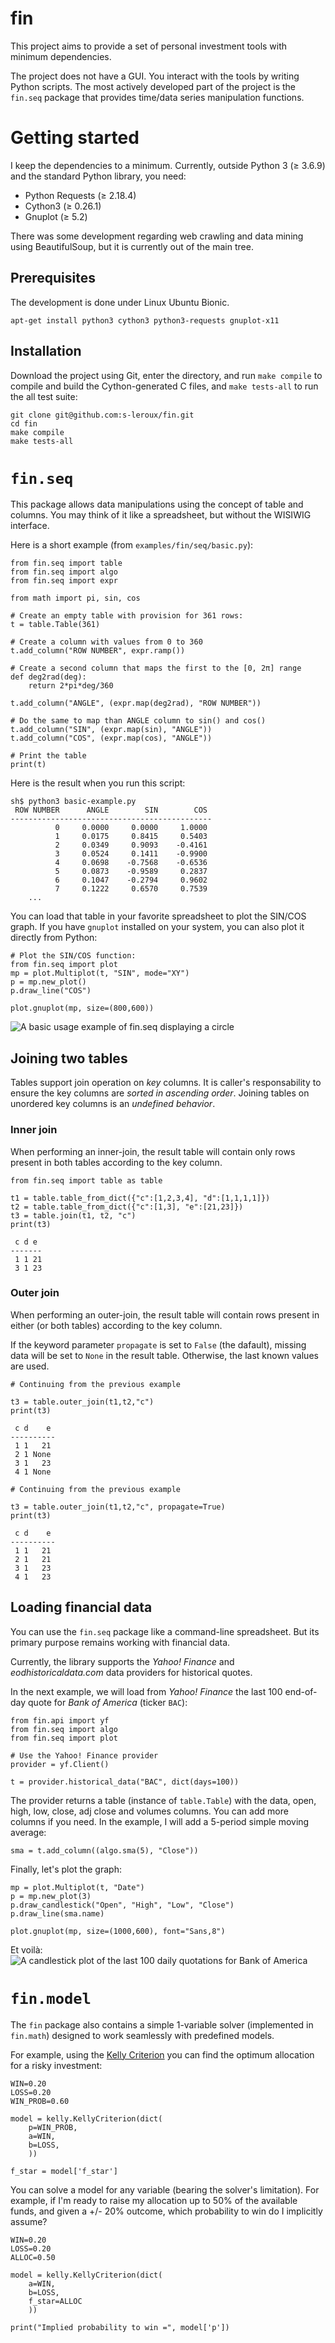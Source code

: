 # fin
This project aims to provide a set of personal investment tools with minimum dependencies.

The project does not have a GUI. You interact with the tools by writing Python scripts. The most actively developed part of the project is the `fin.seq` package that provides time/data series manipulation functions.

# Getting started
I keep the dependencies to a minimum. Currently, outside Python 3 (≥ 3.6.9) and the standard Python library, you need:

* Python Requests (≥ 2.18.4)
* Cython3 (≥ 0.26.1)
* Gnuplot (≥ 5.2)

There was some development regarding web crawling and data mining using BeautifulSoup, but it is currently out of the main tree.

## Prerequisites
The development is done under Linux Ubuntu Bionic.

```
apt-get install python3 cython3 python3-requests gnuplot-x11
```

## Installation
Download the project using Git, enter the directory, and run `make compile` to compile and build the Cython-generated C files, and `make tests-all` to run the all test suite:

```
git clone git@github.com:s-leroux/fin.git
cd fin
make compile
make tests-all
```

# `fin.seq`
This package allows data manipulations using the concept of table and columns. You may think of it like a spreadsheet, but without the WISIWIG interface.

Here is a short example (from `examples/fin/seq/basic.py`):
```
from fin.seq import table
from fin.seq import algo
from fin.seq import expr

from math import pi, sin, cos

# Create an empty table with provision for 361 rows:
t = table.Table(361)

# Create a column with values from 0 to 360
t.add_column("ROW NUMBER", expr.ramp())

# Create a second column that maps the first to the [0, 2π] range
def deg2rad(deg):
    return 2*pi*deg/360

t.add_column("ANGLE", (expr.map(deg2rad), "ROW NUMBER"))

# Do the same to map than ANGLE column to sin() and cos()
t.add_column("SIN", (expr.map(sin), "ANGLE"))
t.add_column("COS", (expr.map(cos), "ANGLE"))

# Print the table
print(t)
```

Here is the result when you run this script:
```
sh$ python3 basic-example.py
 ROW NUMBER      ANGLE        SIN        COS
---------------------------------------------
          0     0.0000     0.0000     1.0000
          1     0.0175     0.8415     0.5403
          2     0.0349     0.9093    -0.4161
          3     0.0524     0.1411    -0.9900
          4     0.0698    -0.7568    -0.6536
          5     0.0873    -0.9589     0.2837
          6     0.1047    -0.2794     0.9602
          7     0.1222     0.6570     0.7539
    ...
```

You can load that table in your favorite spreadsheet to plot the SIN/COS graph. If you have `gnuplot` installed on your system, you can also plot it directly from Python:
```
# Plot the SIN/COS function:
from fin.seq import plot
mp = plot.Multiplot(t, "SIN", mode="XY")
p = mp.new_plot()
p.draw_line("COS")

plot.gnuplot(mp, size=(800,600))
```

![A basic usage example of `fin.seq` displaying a circle](docs/images/basic.png)

## Joining two tables
Tables support join operation on *key* columns.
It is caller's responsability to ensure the key columns are *sorted in ascending order*.
Joining tables on unordered key columns is an *undefined behavior*.

### Inner join
When performing an inner-join, the result table will contain only rows present in both tables according to the key column.

```
from fin.seq import table as table

t1 = table.table_from_dict({"c":[1,2,3,4], "d":[1,1,1,1]})
t2 = table.table_from_dict({"c":[1,3], "e":[21,23]})
t3 = table.join(t1, t2, "c")
print(t3)

 c d e
-------
 1 1 21
 3 1 23
```

### Outer join
When performing an outer-join, the result table will contain rows present in either (or both tables) according to the key column.

If the keyword parameter `propagate` is set to `False` (the dafault), missing data will be set to `None` in the result table.
Otherwise, the last known values are used.

```
# Continuing from the previous example

t3 = table.outer_join(t1,t2,"c")
print(t3)

 c d    e
----------
 1 1   21
 2 1 None
 3 1   23
 4 1 None
```

```
# Continuing from the previous example

t3 = table.outer_join(t1,t2,"c", propagate=True)
print(t3)

 c d    e
----------
 1 1   21
 2 1   21
 3 1   23
 4 1   23
```

## Loading financial data
You can use the `fin.seq` package like a command-line spreadsheet. But its primary purpose remains working with financial data.

Currently, the library supports the *Yahoo! Finance* and *eodhistoricaldata.com* data providers for historical quotes. 

In the next example, we will load from *Yahoo! Finance* the last 100 end-of-day quote for *Bank of America* (ticker `BAC`):
```
from fin.api import yf
from fin.seq import algo
from fin.seq import plot

# Use the Yahoo! Finance provider
provider = yf.Client()

t = provider.historical_data("BAC", dict(days=100))
```
The provider returns a table (instance of `table.Table`) with the data, open, high, low, close, adj close and volumes columns. You can add more columns if you need. In the example, I will add a 5-period simple moving average:
```
sma = t.add_column((algo.sma(5), "Close"))
```

Finally, let's plot the graph:
```
mp = plot.Multiplot(t, "Date")
p = mp.new_plot(3)
p.draw_candlestick("Open", "High", "Low", "Close")
p.draw_line(sma.name)

plot.gnuplot(mp, size=(1000,600), font="Sans,8")
```
Et voilà:
![A candlestick plot of the last 100 daily quotations for Bank of America](docs/images/candlesticks.png)


# `fin.model`
The ``fin`` package also contains a simple 1-variable solver (implemented in ``fin.math``) designed to work seamlessly with predefined models.

For example, using the [Kelly Criterion](https://en.wikipedia.org/wiki/Kelly_criterion) you can find the optimum allocation for a risky investment:

```
WIN=0.20
LOSS=0.20
WIN_PROB=0.60

model = kelly.KellyCriterion(dict(
    p=WIN_PROB,
    a=WIN,
    b=LOSS,
    ))

f_star = model['f_star']
```

You can solve a model for any variable (bearing the solver's limitation).
For example, if I'm ready to raise my allocation up to 50% of the available funds, and given a +/- 20% outcome, which probability to win do I implicitly assume?

```
WIN=0.20
LOSS=0.20
ALLOC=0.50

model = kelly.KellyCriterion(dict(
    a=WIN,
    b=LOSS,
    f_star=ALLOC
    ))

print("Implied probability to win =", model['p'])
```
